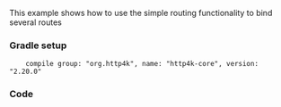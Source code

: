 This example shows how to use the simple routing functionality to bind several routes

### Gradle setup
```
    compile group: "org.http4k", name: "http4k-core", version: "2.20.0"
```

### Code
<script src="http://gist-it.appspot.com/https://github.com/http4k/http4k/blob/master/src/docs/cookbook/simple_routing/example.kt"></script>
